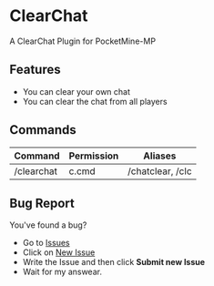 # ClearChat
A ClearChat Plugin for PocketMine-MP

## Features
- You can clear your own chat
- You can clear the chat from all players

## Commands
| Command    | Permission | Aliases          | 
|------------|------------|------------------|
| /clearchat | c.cmd      | /chatclear, /clc |

## Bug Report
You've found a bug?
- Go to [Issues](https://github.com/NetureCrafter/ClearChat/issues)
- Click on [New Issue](https://github.com/NetureCrafter/ClearChat/issues/new)
- Write the Issue and then click **Submit new Issue**
- Wait for my answear.
